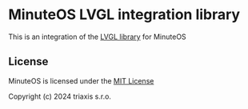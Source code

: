 # MinuteOS LVGL integration library

This is an integration of the [LVGL library](https://github.com/lvgl/lvgl)
for MinuteOS

## License

MinuteOS is licensed under the [MIT License](./LICENSE.txt)

Copyright (c) 2024 triaxis s.r.o.
